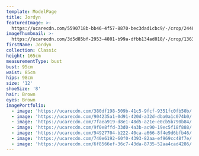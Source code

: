 ```yaml
---
template: ModelPage
title: Jordyn
featuredImage: >-
  https://ucarecdn.com/5590718b-bb46-4f57-8870-bec3dad1cbc9/-/crop/2448x1340/0,84/-/preview/
imageThumbnail: >-
  https://ucarecdn.com/3d5d85bf-2953-4801-b99a-dfbb134ad018/-/crop/1363x1810/270,27/-/preview/
firstName: Jordyn
collection: Classic
height: 165cm
measurementType: bust
bust: 95cm
waist: 85cm
hips: 98cm
size: '12'
shoeSize: '8'
hair: Brown
eyes: Brown
imagePortfolio:
  - image: 'https://ucarecdn.com/380df198-509b-41c5-9fcf-9351fc0fb50b/'
  - image: 'https://ucarecdn.com/904235a1-0d91-420d-a32d-dba0a1c074b0/'
  - image: 'https://ucarecdn.com/7faea919-d8e1-48d5-a21e-e0cb5b790b84/'
  - image: 'https://ucarecdn.com/9f0e8ffd-33d0-4a3b-ac90-19ec5f18f888/'
  - image: 'https://ucarecdn.com/94927704-b222-40ca-a666-8f4e9d6bfb46/'
  - image: 'https://ucarecdn.com/740e6192-60f0-4393-82aa-ef969cc48f7e/'
  - image: 'https://ucarecdn.com/6f8566ef-36c7-43da-8735-52aa4cad4286/'
---
```


